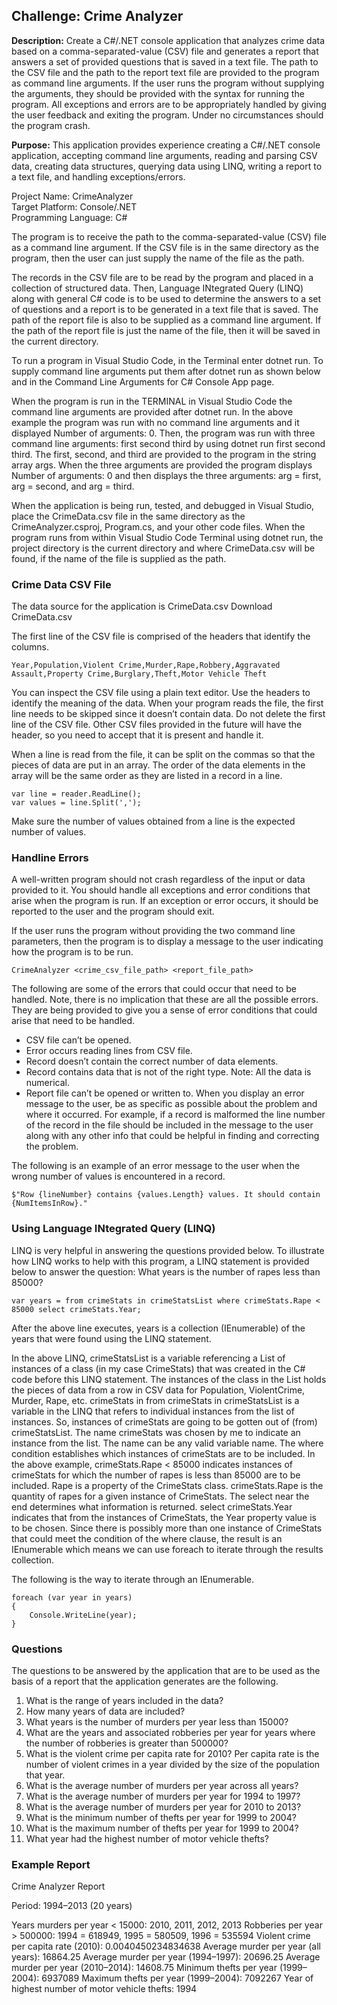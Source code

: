 ## Challenge: Crime Analyzer
**Description:** Create a C#/.NET console application that analyzes crime data based on a comma-separated-value (CSV) file and generates a report that answers a set of provided questions that is saved in a text file. The path to the CSV file and the path to the report text file are provided to the program as command line arguments. If the user runs the program without supplying the arguments, they should be provided with the syntax for running the program. All exceptions and errors are to be appropriately handled by giving the user feedback and exiting the program. Under no circumstances should the program crash.

**Purpose:** This application provides experience creating a C#/.NET console application, accepting command line arguments, reading and parsing CSV data, creating data structures, querying data using LINQ, writing a report to a text file, and handling exceptions/errors.

Project Name: CrimeAnalyzer   
Target Platform: Console/.NET   
Programming Language: C#

The program is to receive the path to the comma-separated-value (CSV) file as a command line argument. If the CSV file is in the same directory as the program, then the user can just supply the name of the file as the path.

The records in the CSV file are to be read by the program and placed in a collection of structured data. Then, Language INtegrated Query (LINQ) along with general C# code is to be used to determine the answers to a set of questions and a report is to be generated in a text file that is saved. The path of the report file is also to be supplied as a command line argument. If the path of the report file is just the name of the file, then it will be saved in the current directory.

To run a program in Visual Studio Code, in the Terminal enter dotnet run. To supply command line arguments put them after dotnet run as shown below and in the Command Line Arguments for C# Console App page.


When the program is run in the TERMINAL in Visual Studio Code the command line arguments are provided after dotnet run. In the above example the program was run with no command line arguments and it displayed Number of arguments: 0.  Then, the program was run with three command line arguments: first second third by using dotnet run first second third.  The first, second, and third are provided to the program in the string array args. When the three arguments are provided the program displays Number of arguments: 0 and then displays the three arguments: arg = first, arg = second, and arg = third.

When the application is being run, tested, and debugged in Visual Studio, place the CrimeData.csv file in the same directory as the CrimeAnalyzer.csproj, Program.cs, and your other code files. When the program runs from within Visual Studio Code Terminal using dotnet run, the project directory is the current directory and where CrimeData.csv will be found, if the name of the file is supplied as the path.

### Crime Data CSV File
The data source for the application is CrimeData.csv  Download CrimeData.csv  

The first line of the CSV file is comprised of the headers that identify the columns.

```
Year,Population,Violent Crime,Murder,Rape,Robbery,Aggravated Assault,Property Crime,Burglary,Theft,Motor Vehicle Theft
```

You can inspect the CSV file using a plain text editor. Use the headers to identify the meaning of the data. When your program reads the file, the first line needs to be skipped since it doesn’t contain data. Do not delete the first line of the CSV file. Other CSV files provided in the future will have the header, so you need to accept that it is present and handle it.

When a line is read from the file, it can be split on the commas so that the pieces of data are put in an array. The order of the data elements in the array will be the same order as they are listed in a record in a line.

```
var line = reader.ReadLine();
var values = line.Split(',');
```
Make sure the number of values obtained from a line is the expected number of values.

### Handline Errors
A well-written program should not crash regardless of the input or data provided to it. You should handle all exceptions and error conditions that arise when the program is run. If an exception or error occurs, it should be reported to the user and the program should exit.

If the user runs the program without providing the two command line parameters, then the program is to display a message to the user indicating how the program is to be run.

```
CrimeAnalyzer <crime_csv_file_path> <report_file_path>
```

The following are some of the errors that could occur that need to be handled. Note, there is no implication that these are all the possible errors. They are being provided to give you a sense of error conditions that could arise that need to be handled.

- CSV file can’t be opened.
- Error occurs reading lines from CSV file.
- Record doesn’t contain the correct number of data elements.
- Record contains data that is not of the right type. Note: All the data is numerical.
- Report file can’t be opened or written to.
When you display an error message to the user, be as specific as possible about the problem and where it occurred. For example, if a record is malformed the line number of the record in the file should be included in the message to the user along with any other info that could be helpful in finding and correcting the problem.

The following is an example of an error message to the user when the wrong number of values is encountered in a record.
```
$"Row {lineNumber} contains {values.Length} values. It should contain {NumItemsInRow}."
```
### Using Language INtegrated Query (LINQ)
LINQ is very helpful in answering the questions provided below. To illustrate how LINQ works to help with this program, a LINQ statement is provided below to answer the question: What years is the number of rapes less than 85000?

```
var years = from crimeStats in crimeStatsList where crimeStats.Rape < 85000 select crimeStats.Year;
```

After the above line executes, years is a collection (IEnumerable) of the years that were found using the LINQ statement.

In the above LINQ, crimeStatsList is a variable referencing a List of instances of a class (in my case CrimeStats) that was created in the C# code before this LINQ statement. The instances of the class in the List holds the pieces of data from a row in CSV data for Population, ViolentCrime, Murder, Rape, etc. crimeStats in from crimeStats in crimeStatsList is a variable in the LINQ that refers to individual instances from the list of instances. So, instances of crimeStats are going to be gotten out of (from) crimeStatsList. The name crimeStats was chosen by me to indicate an instance from the list. The name can be any valid variable name. The where condition establishes which instances of crimeStats are to be included. In the above example, crimeStats.Rape < 85000 indicates instances of crimeStats for which the number of rapes is less than 85000 are to be included. Rape is a property of the CrimeStats class. crimeStats.Rape is the quantity of rapes for a given instance of CrimeStats. The select near the end determines what information is returned. select crimeStats.Year indicates that from the instances of CrimeStats, the Year property value is to be chosen. Since there is possibly more than one instance of CrimeStats that could meet the condition of the where clause, the result is an IEnumerable which means we can use foreach to iterate through the results collection.

The following is the way to iterate through an IEnumerable.

```
foreach (var year in years)
{
	Console.WriteLine(year);
}
```

### Questions
The questions to be answered by the application that are to be used as the basis of a report that the application generates are the following.

1. What is the range of years included in the data?
2. How many years of data are included?
3. What years is the number of murders per year less than 15000?
4. What are the years and associated robberies per year for years where the number of robberies is greater than 500000?
5. What is the violent crime per capita rate for 2010? Per capita rate is the number of violent crimes in a year divided by the size of the population that year.
6. What is the average number of murders per year across all years?
7. What is the average number of murders per year for 1994 to 1997?
8. What is the average number of murders per year for 2010 to 2013?
9. What is the minimum number of thefts per year for 1999 to 2004?
10. What is the maximum number of thefts per year for 1999 to 2004?
11. What year had the highest number of motor vehicle thefts?


### Example Report
Crime Analyzer Report

Period: 1994–2013 (20 years)

Years murders per year < 15000: 2010, 2011, 2012, 2013
Robberies per year > 500000: 1994 = 618949, 1995 = 580509, 1996 = 535594
Violent crime per capita rate (2010): 0.0040450234834638
Average murder per year (all years): 16864.25
Average murder per year (1994–1997): 20696.25
Average murder per year (2010–2014): 14608.75
Minimum thefts per year (1999–2004): 6937089
Maximum thefts per year (1999–2004): 7092267
Year of highest number of motor vehicle thefts: 1994
